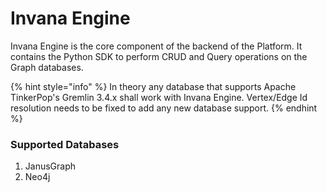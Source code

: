 # Invana Engine

Invana Engine is the core component of the backend of the Platform. It contains the Python SDK to perform CRUD and Query operations on the Graph databases. 

{% hint style="info" %}
In theory any database that supports Apache TinkerPop's Gremlin 3.4.x shall work with Invana Engine. Vertex/Edge Id resolution needs to be fixed to add any new database support. 
{% endhint %}

### Supported Databases

1. JanusGraph
2. Neo4j 



